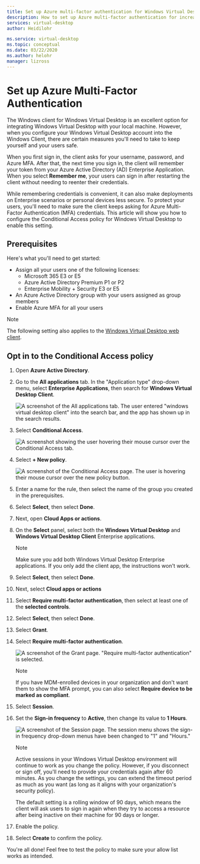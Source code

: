```yaml
---
title: Set up Azure multi-factor authentication for Windows Virtual Desktop - Azure
description: How to set up Azure multi-factor authentication for increased security in Windows Virtual Desktop.
services: virtual-desktop
author: Heidilohr

ms.service: virtual-desktop
ms.topic: conceptual
ms.date: 03/22/2020
ms.author: helohr
manager: lizross
---
```


# Set up Azure Multi-Factor Authentication

The Windows client for Windows Virtual Desktop is an excellent option for integrating Windows Virtual Desktop with your local machine. However, when you configure your Windows Virtual Desktop account into the Windows Client, there are certain measures you'll need to take to keep yourself and your users safe.

When you first sign in, the client asks for your username, password, and Azure MFA. After that, the next time you sign in, the client will remember your token from your Azure Active Directory (AD) Enterprise Application. When you select **Remember me**, your users can sign in after restarting the client without needing to reenter their credentials.

While remembering credentials is convenient, it can also make deployments on Enterprise scenarios or personal devices less secure. To protect your users, you'll need to make sure the client keeps asking for Azure Multi-Factor Authentication (MFA) credentials. This article will show you how to configure the Conditional Access policy for Windows Virtual Desktop to enable this setting.

## Prerequisites

Here's what you'll need to get started:

- Assign all your users one of the following licenses:
  - Microsoft 365 E3 or E5
  - Azure Active Directory Premium P1 or P2
  - Enterprise Mobility + Security E3 or E5
- An Azure Active Directory group with your users assigned as group members
- Enable Azure MFA for all your users

>[!NOTE]
>The following setting also applies to the [Windows Virtual Desktop web client](https://rdweb.wvd.microsoft.com/webclient/index.html).

## Opt in to the Conditional Access policy

1. Open **Azure Active Directory**.

2. Go to the **All applications** tab. In the "Application type" drop-down menu, select **Enterprise Applications**, then search for **Windows Virtual Desktop Client**.

    ![A screenshot of the All applications tab. The user entered "windows virtual desktop client" into the search bar, and the app has shown up in the search results.](media/all-applications-search.png)

3. Select **Conditional Access**.

    ![A screenshot showing the user hovering their mouse cursor over the Conditional Access tab.](media/conditional-access-location.png)

4. Select **+ New policy**.

   ![A screenshot of the Conditional Access page. The user is hovering their mouse cursor over the new policy button.](media/new-policy-button.png)

5. Enter a name for the rule, then select the name of the group you created in the prerequisites.

6. Select **Select**, then select **Done**.

7. Next, open **Cloud Apps or actions**.

8. On the **Select** panel, select both the **Windows Virtual Desktop** and **Windows Virtual Desktop Client** Enterprise applications.

    >[!NOTE]
    >Make sure you add both Windows Virtual Desktop Enterprise applications. If you only add the client app, the instructions won't work.

9. Select **Select**, then select **Done**.

10. Next, select **Cloud apps or actions** 

11. Select **Require multi-factor authentication**, then select at least one of the **selected controls**.

12. Select **Select**, then select **Done**.

13. Select **Grant**.

14. Select **Require multi-factor authentication**.
   
    ![A screenshot of the Grant page. "Require multi-factor authentication" is selected.](media/grant-page.png)

    >[!NOTE]
    >If you have MDM-enrolled devices in your organization and don't want them to show the MFA prompt, you can also select **Require device to be marked as compliant**.

15. Select **Session**.

16. Set the **Sign-in frequency** to **Active**, then change its value to **1 Hours**.

    ![A screenshot of the Session page. The session menu shows the sign-in frequency drop-down menus have been changed to "1" and "Hours."](media/sign-in-frequency.png)
   
    >[!NOTE]
    >Active sessions in your Windows Virtual Desktop environment will continue to work as you change the policy. However, if you disconnect or sign off, you'll need to provide your credentials again after 60 minutes. As you change the settings, you can extend the timeout period as much as you want (as long as it aligns with your organization's security policy).
    >
    >The default setting is a rolling window of 90 days, which means the client will ask users to sign in again when they try to access a resource after being inactive on their machine for 90 days or longer.

17. Enable the policy.

18. Select **Create** to confirm the policy.

You're all done! Feel free to test the policy to make sure your allow list works as intended.
